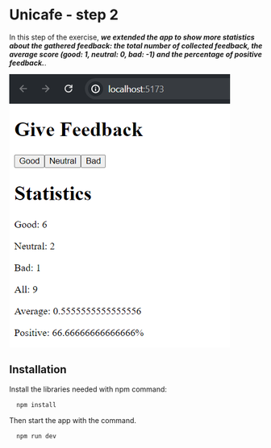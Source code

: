 # Unicafe - step 2

In this step of the exercise, ***we extended the app to show more statistics about the gathered feedback: the total number of collected feedback, the average score (good: 1, neutral: 0, bad: -1) and the percentage of positive feedback.***.

![Web app for collect customer feedback](./src/assets/step2.png)
## Installation

Install the libraries needed with npm command:
```bash
  npm install 
```
Then start the app with the command.
```bash
  npm run dev
```